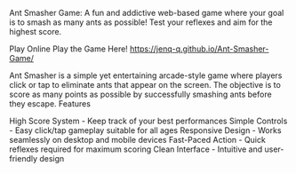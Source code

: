 Ant Smasher Game:
A fun and addictive web-based game where your goal is to smash as many ants as possible! Test your reflexes and aim for the highest score.

Play Online
Play the Game Here! https://jenq-q.github.io/Ant-Smasher-Game/

Ant Smasher is a simple yet entertaining arcade-style game where players click or tap to eliminate ants that appear on the screen. The objective is to score as many points as possible by successfully smashing ants before they escape.
Features

High Score System - Keep track of your best performances
Simple Controls - Easy click/tap gameplay suitable for all ages
Responsive Design - Works seamlessly on desktop and mobile devices
Fast-Paced Action - Quick reflexes required for maximum scoring
Clean Interface - Intuitive and user-friendly design
